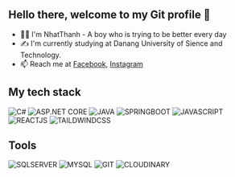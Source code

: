 ## Hello there, welcome to my Git profile 👋                                                   
- 👩‍💻 I'm NhatThanh - A boy who is trying to be better every day
- ✍ I'm currently studying at Danang University of Sience and Technology.
- 📫 Reach me at [Facebook](https://www.facebook.com/thanh.phamnhat.779), [Instagram](https://www.instagram.com/nhatthanh.04/)
## My tech stack
![C#](http://img.shields.io/badge/-C%23-239120?style=flat-square&logo=c-sharp&logoColor=ffffff)
![ASP.NET CORE](https://img.shields.io/badge/ASP.NET_Core-5C2D91?style=flat-square&logo=asp.net&logoColor=white)
![JAVA](https://img.shields.io/badge/Java-%23FC4C02)
![SPRINGBOOT](https://img.shields.io/badge/SpringBoot-%236DB33F)
![JAVASCRIPT](https://img.shields.io/badge/Javascript-%23F7DF1E)
![REACTJS](https://img.shields.io/badge/Reactjs-%2361DAFB)
![TAILDWINDCSS](https://img.shields.io/badge/Tailwindcss-%2306B6D4)
## Tools
![SQLSERVER](https://img.shields.io/badge/SQL%20Server-%23D71F00)
![MYSQL](https://img.shields.io/badge/MySQL-%234479A1)
![GIT](https://img.shields.io/badge/Git-%23F05032)
![CLOUDINARY](https://img.shields.io/badge/Cloudinary-%233448C5)
